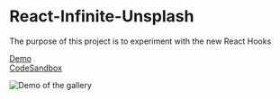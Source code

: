 # React-Infinite-Unsplash
The purpose of this project is to experiment with the new React Hooks

<a href="https://dos4s.csb.app/">Demo</a><br>
<a href="https://codesandbox.io/s/infinite-unsplash-dos4s">CodeSandbox</a><br>


![Demo of the gallery](./demo.gif)

